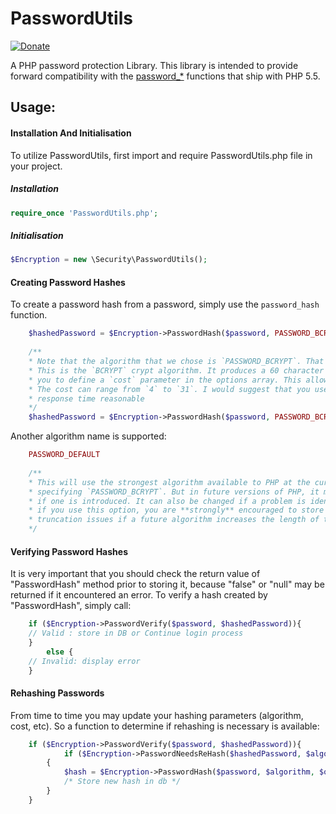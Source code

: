# PasswordUtils
[![Donate](https://img.shields.io/badge/Donate-PayPal-green.svg)](https://www.paypal.com/cgi-bin/webscr?cmd=_s-xclick&hosted_button_id=XDCFPNTKUC4TU)

A PHP password protection Library. This library is intended to provide forward compatibility with the [password_*](http://php.net/password)  functions that ship with PHP 5.5.

## Usage:

#### Installation And Initialisation

To utilize PasswordUtils, first import and require PasswordUtils.php file in your project.
##### Installation
```php
require_once 'PasswordUtils.php';
```
##### Initialisation
```php
$Encryption = new \Security\PasswordUtils();
```
#### Creating Password Hashes

To create a password hash from a password, simply use the `password_hash` function.
````PHP
    $hashedPassword = $Encryption->PasswordHash($password, PASSWORD_BCRYPT);
    
    /**
    * Note that the algorithm that we chose is `PASSWORD_BCRYPT`. That's the current strongest algorithm supported. 
    * This is the `BCRYPT` crypt algorithm. It produces a 60 character hash as the result. `BCRYPT` also allows for 
    * you to define a `cost` parameter in the options array. This allows for you to change the CPU cost of the algorithm. 
    * The cost can range from `4` to `31`. I would suggest that you use the highest cost that you can, while keeping 
    * response time reasonable 
    */
    $hashedPassword = $Encryption->PasswordHash($password, PASSWORD_BCRYPT,['cost' => 12]);
````
Another algorithm name is supported:
````PHP
    PASSWORD_DEFAULT
    
    /**
    * This will use the strongest algorithm available to PHP at the current time. Presently, this is the same as 
    * specifying `PASSWORD_BCRYPT`. But in future versions of PHP, it may be updated to use a stronger algorithm 
    * if one is introduced. It can also be changed if a problem is identified with the BCRYPT algorithm. Note that 
    * if you use this option, you are **strongly** encouraged to store it in a `VARCHAR(255)` column to avoid 
    * truncation issues if a future algorithm increases the length of the generated hash.
    */
````
#### Verifying Password Hashes

It is very important that you should check the return value of "PasswordHash" method prior to storing it, because "false" or "null" may be returned if it encountered an error.
To verify a hash created by "PasswordHash", simply call:

````PHP
	if ($Encryption->PasswordVerify($password, $hashedPassword)){
	// Valid : store in DB or Continue login process
	} 
    	else {
	// Invalid: display error
	}
````
#### Rehashing Passwords

From time to time you may update your hashing parameters (algorithm, cost, etc). So a function to determine if rehashing is necessary is available:

````PHP
    if ($Encryption->PasswordVerify($password, $hashedPassword)){
    		if ($Encryption->PasswordNeedsReHash($hashedPassword, $algorithm, $options))
		{
			$hash = $Encryption->PasswordHash($password, $algorithm, $options);
			/* Store new hash in db */
		}
	}
````

